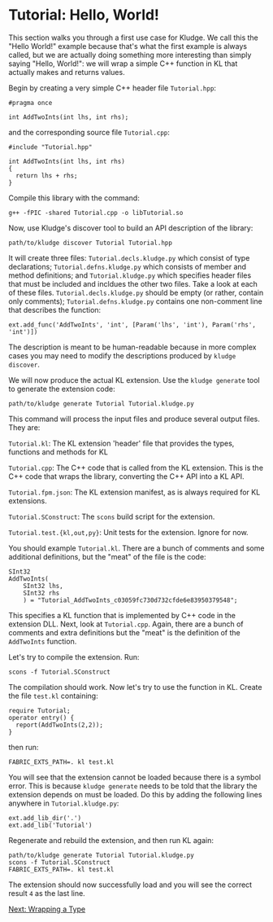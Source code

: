 # Tutorial: Hello, World!

This section walks you through a first use case for Kludge.  We call this the "Hello World!" example because that's what the first example is always called, but we are actually doing something more interesting than simply saying "Hello, World!": we will wrap a simple C++ function in KL that actually makes and returns values.

Begin by creating a very simple C++ header file `Tutorial.hpp`:

```
#pragma once

int AddTwoInts(int lhs, int rhs);
```

and the corresponding source file `Tutorial.cpp`:

```
#include "Tutorial.hpp"

int AddTwoInts(int lhs, int rhs)
{
  return lhs + rhs;
}
```

Compile this library with the command:

```
g++ -fPIC -shared Tutorial.cpp -o libTutorial.so
```

Now, use Kludge's discover tool to build an API description of the library:

```
path/to/kludge discover Tutorial Tutorial.hpp
```

It will create three files: `Tutorial.decls.kludge.py` which consist of type declarations; `Tutorial.defns.kludge.py` which consists of member and method definitions; and `Tutorial.kludge.py` which specifies header files that must be included and incldues the other two files.  Take a look at each of these files.  `Tutorial.decls.kludge.py` should be empty (or rather, contain only comments); `Tutorial.defns.kludge.py` contains one non-comment line that describes the function:

```
ext.add_func('AddTwoInts', 'int', [Param('lhs', 'int'), Param('rhs', 'int')])
```

The description is meant to be human-readable because in more complex cases you may need to modify the descriptions produced by `kludge discover`.

We will now produce the actual KL extension.  Use the `kludge generate` tool to generate the extension code:

```
path/to/kludge generate Tutorial Tutorial.kludge.py
```

This command will process the input files and produce several output files. They are:

`Tutorial.kl`:
  The KL extension 'header' file that provides the types, functions and methods for KL

`Tutorial.cpp`:
  The C++ code that is called from the KL extension.  This is the C++ code that wraps the library, converting the C++ API into a KL API.

`Tutorial.fpm.json`:
  The KL extension manifest, as is always required for KL extensions.

`Tutorial.SConstruct`:
  The `scons` build script for the extension.

`Tutorial.test.{kl,out,py}`:
  Unit tests for the extension.  Ignore for now.

You should example `Tutorial.kl`.  There are a bunch of comments and some additional definitions, but the "meat" of the file is the code:

```
SInt32
AddTwoInts(
    SInt32 lhs,
    SInt32 rhs
    ) = "Tutorial_AddTwoInts_c03059fc730d732cfde6e83950379548";
```

This specifies a KL function that is implemented by C++ code in the extension DLL.  Next, look at `Tutorial.cpp`.  Again, there are a bunch of comments and extra definitions but the "meat" is the definition of the `AddTwoInts` function.

Let's try to compile the extension.  Run:

```
scons -f Tutorial.SConstruct
```

The compilation should work.  Now let's try to use the function in KL.  Create the file `test.kl` containing:

```
require Tutorial;
operator entry() {
  report(AddTwoInts(2,2));
}
```

then run:

```
FABRIC_EXTS_PATH=. kl test.kl
```

You will see that the extension cannot be loaded because there is a symbol error.  This is because `kludge generate` needs to be told that the library the extension depends on must be loaded.  Do this by adding the following lines anywhere in `Tutorial.kludge.py`:

```
ext.add_lib_dir('.')
ext.add_lib('Tutorial')
```

Regenerate and rebuild the extension, and then run KL again:

```
path/to/kludge generate Tutorial Tutorial.kludge.py
scons -f Tutorial.SConstruct
FABRIC_EXTS_PATH=. kl test.kl
```

The extension should now successfully load and you will see the correct result `4` as the last line.

[Next: Wrapping a Type](tutorial-wrapping-a-type.md)
